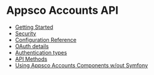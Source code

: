 Appsco Accounts API
===================

 * [Getting Started](getting-started.md)
 * [Security](security.md)
 * [Configuration Reference](configuration.md)
 * [OAuth details](oauth.md)
 * [Authentication types](authentication.md)
 * [API Methods](api.md)
 * [Using Appsco Accounts Components w/out Symfony](components.md)

